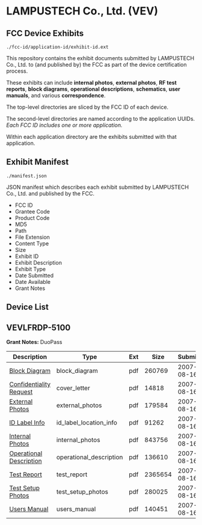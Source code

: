 # LAMPUSTECH Co., Ltd. (VEV)
## FCC Device Exhibits

```
./fcc-id/application-id/exhibit-id.ext
```

This repository contains the exhibit documents submitted by LAMPUSTECH Co., Ltd. to (and published by) the FCC as part of the device certification process.

These exhibits can include **internal photos**, **external photos**, **RF test reports**, **block diagrams**, **operational descriptions**, **schematics**, **user manuals**, and various **correspondence**.

The top-level directories are sliced by the FCC ID of each device.

The second-level directories are named according to the application UUIDs. *Each FCC ID includes one or more application.*

Within each application directory are the exhibits submitted with that application. 

## Exhibit Manifest

```
./manifest.json
```

JSON manifest which describes each exhibit submitted by LAMPUSTECH Co., Ltd. and published by the FCC.

- FCC ID
- Grantee Code
- Product Code
- MD5
- Path
- File Extension
- Content Type
- Size
- Exhibit ID
- Exhibit Description
- Exhibit Type
- Date Submitted
- Date Available
- Grant Notes

## Device List
## VEVLFRDP-5100
**Grant Notes:** DuoPass

| Description | Type | Ext | Size | Submitted | Available |
| ----------- | ---- | --- | ---- | --------- | --------- |
| [Block Diagram](VEVLFRDP-5100/f0b8c627531500c4e2318521e13429c6/829890.pdf) | block_diagram | pdf | 260769 | 2007-08-16 | 2007-08-16 |
| [Confidentiality Request](VEVLFRDP-5100/f0b8c627531500c4e2318521e13429c6/829891.pdf) | cover_letter | pdf | 14818 | 2007-08-16 | 2007-08-16 |
| [External Photos](VEVLFRDP-5100/f0b8c627531500c4e2318521e13429c6/829895.pdf) | external_photos | pdf | 179584 | 2007-08-16 | 2007-08-16 |
| [ID Label Info](VEVLFRDP-5100/f0b8c627531500c4e2318521e13429c6/829892.pdf) | id_label_location_info | pdf | 91262 | 2007-08-16 | 2007-08-16 |
| [Internal Photos](VEVLFRDP-5100/f0b8c627531500c4e2318521e13429c6/829896.pdf) | internal_photos | pdf | 843756 | 2007-08-16 | 2007-08-16 |
| [Operational Description](VEVLFRDP-5100/f0b8c627531500c4e2318521e13429c6/829893.pdf) | operational_description | pdf | 136610 | 2007-08-16 | 2007-08-16 |
| [Test Report](VEVLFRDP-5100/f0b8c627531500c4e2318521e13429c6/829898.pdf) | test_report | pdf | 2365654 | 2007-08-16 | 2007-08-16 |
| [Test Setup Photos](VEVLFRDP-5100/f0b8c627531500c4e2318521e13429c6/829899.pdf) | test_setup_photos | pdf | 280025 | 2007-08-16 | 2007-08-16 |
| [Users Manual](VEVLFRDP-5100/f0b8c627531500c4e2318521e13429c6/829900.pdf) | users_manual | pdf | 140451 | 2007-08-16 | 2007-08-16 |
